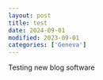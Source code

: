 ```yaml
---
layout: post
title: test
date: 2024-09-01
modified: 2023-09-01
categories: ['Geneva']
---
```


Testing new blog software

